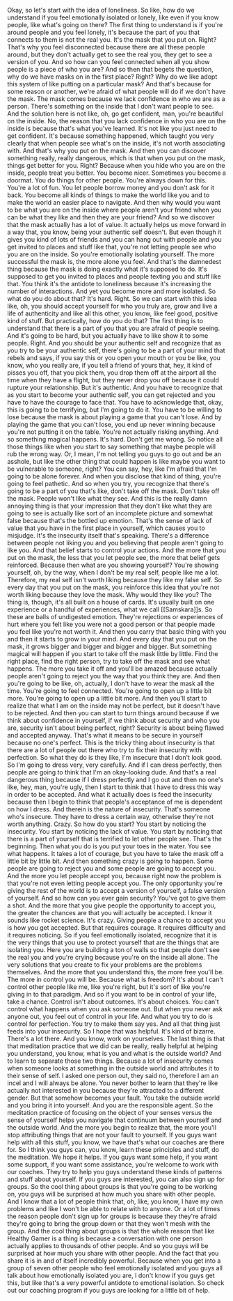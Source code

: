  Okay, so let's start with the idea of loneliness. So like, how do we understand if you feel emotionally isolated or lonely, like even if you know people, like what's going on there? The first thing to understand is if you're around people and you feel lonely, it's because the part of you that connects to them is not the real you. It's the mask that you put on. Right? That's why you feel disconnected because there are all these people around, but they don't actually get to see the real you, they get to see a version of you. And so how can you feel connected when all you show people is a piece of who you are? And so then that begets the question, why do we have masks on in the first place? Right? Why do we like adopt this system of like putting on a particular mask? And that's because for some reason or another, we're afraid of what people will do if we don't have the mask. The mask comes because we lack confidence in who we are as a person. There's something on the inside that I don't want people to see. And the solution here is not like, oh, go get confident, man, you're beautiful on the inside. No, the reason that you lack confidence in who you are on the inside is because that's what you've learned. It's not like you just need to get confident. It's because something happened, which taught you very clearly that when people see what's on the inside, it's not worth associating with. And that's why you put on the mask. And then you can discover something really, really dangerous, which is that when you put on the mask, things get better for you. Right? Because when you hide who you are on the inside, people treat you better. You become nicer. Sometimes you become a doormat. You do things for other people. You're always down for this. You're a lot of fun. You let people borrow money and you don't ask for it back. You become all kinds of things to make the world like you and to make the world an easier place to navigate. And then why would you want to be what you are on the inside where people aren't your friend when you can be what they like and then they are your friend? And so we discover that the mask actually has a lot of value. It actually helps us move forward in a way that, you know, being your authentic self doesn't. But even though it gives you kind of lots of friends and you can hang out with people and you get invited to places and stuff like that, you're not letting people see who you are on the inside. So you're emotionally isolating yourself. The more successful the mask is, the more alone you feel. And that's the damnedest thing because the mask is doing exactly what it's supposed to do. It's supposed to get you invited to places and people texting you and stuff like that. You think it's the antidote to loneliness because it's increasing the number of interactions. And yet you become more and more isolated. So what do you do about that? It's hard. Right. So we can start with this idea like, oh, you should accept yourself for who you truly are, grow and live a life of authenticity and like all this other, you know, like feel good, positive kind of stuff. But practically, how do you do that? The first thing is to understand that there is a part of you that you are afraid of people seeing. And it's going to be hard, but you actually have to like show it to some people. Right. And you should be your authentic self and recognize that as you try to be your authentic self, there's going to be a part of your mind that rebels and says, if you say this or you open your mouth or you be like, you know, who you really are, if you tell a friend of yours that, hey, it kind of pisses you off, that you pick them, you drop them off at the airport all the time when they have a flight, but they never drop you off because it could rupture your relationship. But it's authentic. And you have to recognize that as you start to become your authentic self, you can get rejected and you have to have the courage to face that. You have to acknowledge that, okay, this is going to be terrifying, but I'm going to do it. You have to be willing to lose because the mask is about playing a game that you can't lose. And by playing the game that you can't lose, you end up never winning because you're not putting it on the table. You're not actually risking anything. And so something magical happens. It's hard. Don't get me wrong. So notice all those things like when you start to say something that maybe people will rub the wrong way. Or, I mean, I'm not telling you guys to go out and be an asshole, but like the other thing that could happen is like maybe you want to be vulnerable to someone, right? You can say, hey, like I'm afraid that I'm going to be alone forever. And when you disclose that kind of thing, you're going to feel pathetic. And so when you try, you recognize that there's going to be a part of you that's like, don't take off the mask. Don't take off the mask. People won't like what they see. And this is the really damn annoying thing is that your impression that they don't like what they are going to see is actually like sort of an incomplete picture and somewhat false because that's the bottled up emotion. That's the sense of lack of value that you have in the first place in yourself, which causes you to misjudge. It's the insecurity itself that's speaking. There's a difference between people not liking you and you believing that people aren't going to like you. And that belief starts to control your actions. And the more that you put on the mask, the less that you let people see, the more that belief gets reinforced. Because then what are you showing yourself? You're showing yourself, oh, by the way, when I don't be my real self, people like me a lot. Therefore, my real self isn't worth liking because they like my false self. So every day that you put on the mask, you reinforce this idea that you're not worth liking because they love the mask. Why would they like you? The thing is, though, it's all built on a house of cards. It's usually built on one experience or a handful of experiences, what we call [[Samskara]]s. So these are balls of undigested emotion. They're rejections or experiences of hurt where you felt like you were not a good person or that people made you feel like you're not worth it. And then you carry that basic thing with you and then it starts to grow in your mind. And every day that you put on the mask, it grows bigger and bigger and bigger and bigger. But something magical will happen if you start to take off the mask little by little. Find the right place, find the right person, try to take off the mask and see what happens. The more you take it off and you'll be amazed because actually people aren't going to reject you the way that you think they are. And then you're going to be like, oh, actually, I don't have to wear the mask all the time. You're going to feel connected. You're going to open up a little bit more. You're going to open up a little bit more. And then you'll start to realize that what I am on the inside may not be perfect, but it doesn't have to be rejected. And then you can start to turn things around because if we think about confidence in yourself, if we think about security and who you are, security isn't about being perfect, right? Security is about being flawed and accepted anyway. That's what it means to be secure in yourself because no one's perfect. This is the tricky thing about insecurity is that there are a lot of people out there who try to fix their insecurity with perfection. So what they do is they like, I'm insecure that I don't look good. So I'm going to dress very, very carefully. And if I can dress perfectly, then people are going to think that I'm an okay-looking dude. And that's a real dangerous thing because if I dress perfectly and I go out and then no one's like, hey, man, you're ugly, then I start to think that I have to dress this way in order to be accepted. And what it actually does is feed the insecurity because then I begin to think that people's acceptance of me is dependent on how I dress. And therein is the nature of insecurity. That's someone who's insecure. They have to dress a certain way, otherwise they're not worth anything. Crazy. So how do you start? You start by noticing the insecurity. You start by noticing the lack of value. You start by noticing that there is a part of yourself that is terrified to let other people see. That's the beginning. Then what you do is you put your toes in the water. You see what happens. It takes a lot of courage, but you have to take the mask off a little bit by little bit. And then something crazy is going to happen. Some people are going to reject you and some people are going to accept you. And the more you let people accept you, because right now the problem is that you're not even letting people accept you. The only opportunity you're giving the rest of the world is to accept a version of yourself, a false version of yourself. And so how can you ever gain security? You've got to give them a shot. And the more that you give people the opportunity to accept you, the greater the chances are that you will actually be accepted. I know it sounds like rocket science. It's crazy. Giving people a chance to accept you is how you get accepted. But that requires courage. It requires difficulty and it requires noticing. So if you feel emotionally isolated, recognize that it is the very things that you use to protect yourself that are the things that are isolating you. Here you are building a ton of walls so that people don't see the real you and you're crying because you're on the inside all alone. The very solutions that you create to fix your problems are the problems themselves. And the more that you understand this, the more free you'll be. The more in control you will be. Because what is freedom? It's about I can't control other people like me, like you're right, but it's sort of like you're giving in to that paradigm. And so if you want to be in control of your life, take a chance. Control isn't about outcomes. It's about choices. You can't control what happens when you ask someone out. But when you never ask anyone out, you feel out of control in your life. And what you try to do is control for perfection. You try to make them say yes. And all that thing just feeds into your insecurity. So I hope that was helpful. It's kind of bizarre. There's a lot there. And you know, work on yourselves. The last thing is that that meditation practice that we did can be really, really helpful at helping you understand, you know, what is you and what is the outside world? And to learn to separate those two things. Because a lot of insecurity comes when someone looks at something in the outside world and attributes it to their sense of self. I asked one person out, they said no, therefore I am an incel and I will always be alone. You never bother to learn that they're like actually not interested in you because they're attracted to a different gender. But that somehow becomes your fault. You take the outside world and you bring it into yourself. And you are the responsible agent. So the meditation practice of focusing on the object of your senses versus the sense of yourself helps you navigate that continuum between yourself and the outside world. And the more you begin to realize that, the more you'll stop attributing things that are not your fault to yourself. If you guys want help with all this stuff, you know, we have that's what our coaches are there for. So I think you guys can, you know, learn these principles and stuff, do the meditation. We hope it helps. If you guys want some help, if you want some support, if you want some assistance, you're welcome to work with our coaches. They try to help you guys understand these kinds of patterns and stuff about yourself. If you guys are interested, you can also sign up for groups. So the cool thing about groups is that you're going to be working on, you guys will be surprised at how much you share with other people. And I know that a lot of people think that, oh, like, you know, I have my own problems and like I won't be able to relate with to anyone. Or a lot of times the reason people don't sign up for groups is because they they're afraid they're going to bring the group down or that they won't mesh with the group. And the cool thing about groups is that the whole reason that like Healthy Gamer is a thing is because a conversation with one person actually applies to thousands of other people. And so you guys will be surprised at how much you share with other people. And the fact that you share it is in and of itself incredibly powerful. Because when you get into a group of seven other people who feel emotionally isolated and you guys all talk about how emotionally isolated you are, I don't know if you guys get this, but like that's a very powerful antidote to emotional isolation. So check out our coaching program if you guys are looking for a little bit of help.